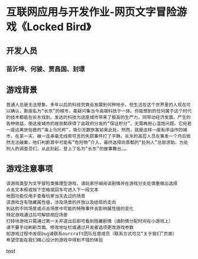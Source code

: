 # **互联网应用与开发作业-网页文字冒险游戏《Locked Bird》**

## 开发人员
### 苗沂坤、何骏、贾昌国、封璟

## 游戏背景
    普通人总是无法想象，多年以后的科技究竟会发展到何种地步。但生活在这个世界里的人现在可以确认，那座名为“长东”的城市，毫疑问集当今高端科技于一体。你能想到的任何属于这个时代的技术都能在长东找到。发达的科技为这座城市带来了极高的生产力，同带动经济发展，产生的各种效益，使这座城市的居民都获得了由政府分发的“保证积分”，无需再担心温饱问题。它宛若一座远离世俗嚣的“海上乌托邦”，吸引无数旅客前来此处。然而，就是这样一座有序运作的城市，在某一天，被一连串毫无线索可言的失踪事件打了平静。长东的高层人员在事发一个月后依然无法破案，他们判断其中可能有“危险物”介入，最终选择向首都的“处刑人”总部求助。为处刑人的调查员们，从此刻起，登上了名为“长东”的故事舞台……
## 游戏注意事项
    该游戏类型为文字冒险类推理型游戏，请玩家仔细阅读剧情并在游戏分支处慎重做出选择
    点击文本框或按下空格或回车可进入下一段文本
    地图功能仅用于查看玩家当天去过的场景
    该游戏含有隐藏属性值，涉及场景的开放以及结局的走向
    到达的不同场景或点击场景中可能的特殊事件会影响属性值的变化
    特定游戏通过后可解锁相应场景
    打砖块游戏只需通过第一关并退出后即可看到隐藏剧情（请酌情分配时间在小游戏上）
    请不要手动刷新页面、修改地址栏或通过开发者选项更改游戏参数
    如游戏过程中发现bug请联系ourcraft团队任意成员（联系方式可见“关于我们”页面）
    希望您能在我们精心设计的游戏中得到不错的体验
test